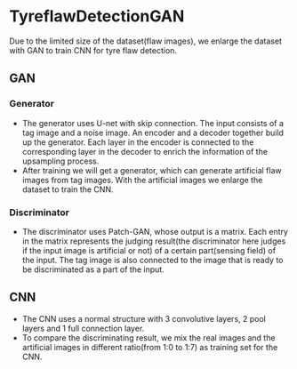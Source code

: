 # TyreflawDetectionGAN
Due to the limited size of the dataset(flaw images), we enlarge the dataset with GAN to train CNN for tyre flaw detection.
## GAN
### Generator
- The generator uses U-net with skip connection. The input consists of a tag image and a noise image. An encoder and a decoder together build up the generator. Each layer in the encoder is connected to the corresponding layer in the decoder to enrich the information of the upsampling process.
- After training we will get a generator, which can generate artificial flaw images from tag images. With the artificial images we enlarge the dataset to train the CNN.
### Discriminator
- The discriminator uses Patch-GAN, whose output is a matrix. Each entry in the matrix represents the judging result(the discriminator here judges if the input image is artificial or not) of a certain part(sensing field) of the input. The tag image is also connected to the image that is ready to be discriminated as a part of the input.
## CNN
- The CNN uses a normal structure with 3 convolutive layers, 2 pool layers and 1 full connection layer.
- To compare the discriminating result, we mix the real images and the artificial images in different ratio(from 1:0 to 1:7) as training set for the CNN.
